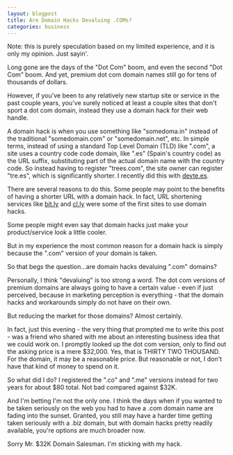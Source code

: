 ```yaml
---
layout: blogpost
title: Are Domain Hacks Devaluing .COMs?
categories: business
---
```


<p class="disclaimer">Note: this is purely speculation based on my limited experience, and it is only my opinion. Just sayin'.</p>

<p>Long gone are the days of the "Dot Com" boom, and even the second "Dot Com" boom. And yet, premium dot com domain names still go for tens of thousands of dollars.</p>

<p>However, if you've been to any relatively new startup site or service in the past couple years, you've surely noticed at least a couple sites that don't sport a dot com domain, instead they use a domain hack for their web handle.</p>

<p>A domain hack is when you use something like "somedoma.in" instead of the traditional "somedomain.com" or "somedomain.net", etc. In simple terms, instead of using a standard Top Level Domain (TLD) like ".com", a site uses a country code code domain, like ".es" (Spain's country code) as the URL suffix, substituting part of the actual domain name with the country code. So instead having to register "trees.com", the site owner can register "tre.es", which is significantly shorter. I recently did this with <a href="http://devte.es" target="_blank">devte.es</a>. </p>

<p>There are several reasons to do this. Some people may point to the benefits of having a shorter URL with a domain hack. In fact, URL shortening services like <a href="https://bitly.com/" target="_blank">bit.ly</a> and <a href="http://getcloudapp.com/" target="_target">cl.ly</a> were some of the first sites to use domain hacks.</p>

<p>Some people might even say that domain hacks just make your product/service look a little cooler.</p>

<p>But in my experience the most common reason for a domain hack is simply because the ".com" version of your domain is taken. </p>

<p>So that begs the question...are domain hacks devaluing ".com" domains?</p>

<p>Personally, I think "devaluing" is too strong a word. The dot com versions of premium domains are always going to have a certain value - even if just perceived, because in marketing perception is everything - that the domain hacks and workarounds simply do not have on their own.</p>

<p>But reducing the market for those domains? Almost certainly.</p>

<p>In fact, just this evening - the very thing that prompted me to write this post - was a friend who shared with me about an interesting business idea that we could work on. I promptly looked up the dot com version, only to find out the asking price is a mere $32,000. Yes, that is THIRTY TWO THOUSAND. For the domain, it may be a reasonable price. But reasonable or not, I don't have that kind of money to spend on it.</p>

<p>So what did I do? I registered the ".co" and ".me" versions instead for two years for about $80 total. Not bad compared against $32K.</p>

<p>And I'm betting I'm not the only one. I think the days when if you wanted to be taken seriously on the web you had to have a .com domain name are fading into the sunset. Granted, you still may have a harder time getting taken seriously with a .biz domain, but with domain hacks pretty readily available, you're options are much broader now.</p>

<p>Sorry Mr. $32K Domain Salesman. I'm sticking with my hack.</p>